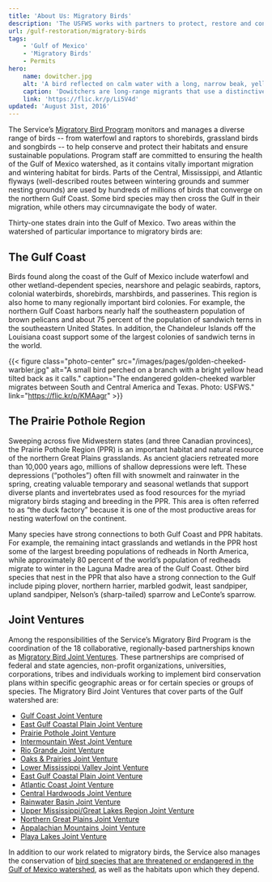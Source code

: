 ```yaml
---
title: 'About Us: Migratory Birds'
description: 'The USFWS works with partners to protect, restore and conserve bird populations and their habitats in the Gulf of Mexico watershed for the benefit of future generations.'
url: /gulf-restoration/migratory-birds
tags:
    - 'Gulf of Mexico'
    - 'Migratory Birds'
    - Permits
hero:
    name: dowitcher.jpg
    alt: 'A bird reflected on calm water with a long, narrow beak, yellow/orange breast and dark black feathers on its back.'
    caption: 'Dowitchers are long-range migrants that use a distinctive sewing machine-like feeding action when foraging across the mud flats of the Gulf region. Photo by Woody Woodrow, USFWS.'
    link: 'https://flic.kr/p/Li5V4d'
updated: 'August 31st, 2016'
---
```


The Service’s [Migratory Bird Program](https://www.fws.gov/birds/index.php) monitors and manages a diverse range of birds -- from waterfowl and raptors to shorebirds, grassland birds and songbirds -- to help conserve and protect their habitats and ensure sustainable populations. Program staff are committed to ensuring the health of the Gulf of Mexico watershed, as it contains vitally important migration and wintering habitat for birds. Parts of the Central, Mississippi, and Atlantic flyways (well-described routes between wintering grounds and summer nesting grounds) are used by hundreds of millions of birds that converge on the northern Gulf Coast. Some bird species may then cross the Gulf in their migration, while others  may circumnavigate the body of water.

Thirty-one states drain into the Gulf of Mexico. Two areas within the watershed of particular importance to migratory birds are:

## The Gulf Coast

Birds found along the coast of the Gulf of Mexico include waterfowl and other wetland-dependent species, nearshore and pelagic seabirds, raptors, colonial waterbirds, shorebirds, marshbirds, and passerines. This region is also home to many regionally important bird colonies. For example, the northern Gulf Coast harbors nearly half the southeastern population of brown pelicans and about 75 percent of the population of sandwich terns in the southeastern United States. In addition, the Chandeleur Islands off the Louisiana coast support some of the largest colonies of sandwich terns in the world.

{{< figure class="photo-center" src="/images/pages/golden-cheeked-warbler.jpg" alt="A small bird perched on a branch with a bright yellow head tilted back as it calls." caption="The endangered golden-cheeked warbler migrates between South and Central America and Texas. Photo: USFWS." link="https://flic.kr/p/KMAagr" >}}

## The Prairie Pothole Region

Sweeping across five Midwestern states (and three Canadian provinces), the Prairie Pothole Region (PPR) is an important habitat and natural resource of the northern Great Plains grasslands. As ancient glaciers retreated more than 10,000 years ago, millions of shallow depressions were left. These depressions (“potholes”) often fill with snowmelt and rainwater in the spring, creating valuable temporary and seasonal wetlands that support diverse plants and invertebrates used as food resources for the myriad migratory birds staging and breeding in the PPR. This area is often referred to as “the duck factory” because it is one of the most productive areas for nesting waterfowl on the continent.

Many species have strong connections to both Gulf Coast and PPR habitats. For example, the remaining intact grasslands and wetlands in the PPR host some of the largest breeding populations of redheads in North America, while approximately 80 percent of the world’s population of redheads migrate to winter in the Laguna Madre area of the Gulf Coast. Other bird species that nest in the PPR that also have a strong connection to the Gulf include piping plover, northern harrier, marbled godwit, least sandpiper, upland sandpiper, Nelson’s (sharp-tailed) sparrow and LeConte’s sparrow.

## Joint Ventures

Among the responsibilities of the Service’s Migratory Bird Program is the coordination of the 18 collaborative, regionally-based partnerships known as [Migratory Bird Joint Ventures](http://mbjv.org/). These partnerships are comprised of federal and state agencies, non-profit organizations, universities, corporations, tribes and individuals working to implement bird conservation plans within specific geographic areas or for certain species or groups of species. The Migratory Bird Joint Ventures that cover parts of the Gulf watershed are:

- [Gulf Coast Joint Venture](http://www.gcjv.org/)
- [East Gulf Coastal Plain Joint Venture](http://www.egcpjv.org/)
- [Prairie Pothole Joint Venture](http://ppjv.org/)
- [Intermountain West Joint Venture](http://iwjv.org/)
- [Rio Grande Joint Venture](http://www.rgjv.org/)
- [Oaks & Prairies Joint Venture](http://opjv.org/)
- [Lower Mississippi Valley Joint Venture](http://www.lmvjv.org/)
- [East Gulf Coastal Plain Joint Venture](http://www.egcpjv.org/)
- [Atlantic Coast Joint Venture](http://www.acjv.org/)
- [Central Hardwoods Joint Venture](http://www.chjv.org/)
- [Rainwater Basin Joint Venture](http://www.rwbjv.org/)
- [Upper Mississippi/Great Lakes Region Joint Venture](http://www.uppermissgreatlakesjv.org/)
- [Northern Great Plains Joint Venture](http://ngpjv.org/)
- [Appalachian Mountains Joint Venture](http://www.amjv.org/)
- [Playa Lakes Joint Venture](http://www.pljv.org/)

In addition to our work related to migratory birds, the Service also manages the conservation of [bird species that are threatened or endangered in the Gulf of Mexico watershed](/gulf-restoration/our-responsibilities/birds), as well as the habitats upon which they depend.
